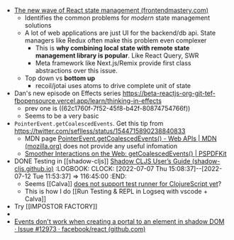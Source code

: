 - [The new wave of React state management (frontendmastery.com)](https://frontendmastery.com/posts/the-new-wave-of-react-state-management/)
	- Identifies the common problems for _modern_ state management solutions
	- A lot of web applications are just UI for the backend/db api. State managers like Redux often make this problem even complexer
		- This is **why combining local state with remote state management library is popular**. Like React Query, SWR
		- Meta framework like Next.js/Remix provide first class abstractions over this issue.
	- Top down vs **bottom up**
		- recoil/jotai uses atoms to drive complete unit of state
- Dan's new episode on Effects series https://beta-reactjs-org-git-tef-fbopensource.vercel.app/learn/thinking-in-effects
	- prev one is ((62c1760f-7f52-45f8-b42f-80874754766f))
	- Seems to be a very basic
- `PointerEvent.getCoalescedEvents`. Get this tip from https://twitter.com/seflless/status/1544715890238840833
	- MDN page [PointerEvent.getCoalescedEvents() - Web APIs | MDN (mozilla.org)](https://developer.mozilla.org/en-US/docs/Web/API/PointerEvent/getCoalescedEvents) does not provide any useful infomation
	- [Smoother Interactions on the Web: getCoalescedEvents() | PSPDFKit](https://pspdfkit.com/blog/2019/using-getcoalescedevents/)
- DONE Testing in [[shadow-cljs]] [Shadow CLJS User’s Guide (shadow-cljs.github.io)](https://shadow-cljs.github.io/docs/UsersGuide.html#_testing)
  :LOGBOOK:
  CLOCK: [2022-07-07 Thu 15:08:37]--[2022-07-12 Tue 11:53:37] =>  116:45:00
  :END:
	- Seems [[Calva]] [does not support test runner for ClojureScript yet](https://github.com/clojure-emacs/cider-nrepl/issues/555)?
	- This is how I do [[Run Testing & REPL in Logseq with vscode + Calva]]
- Try [[IMPOSTOR FACTORY]]
-
- [Events don't work when creating a portal to an element in shadow DOM · Issue #12973 · facebook/react (github.com)](https://github.com/facebook/react/issues/12973#issue-328794723)